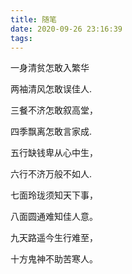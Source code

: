 ```yaml
---
title: 随笔
date: 2020-09-26 23:16:39
tags:
---
```


一身清贫怎敢入繁华

两袖清风怎敢误佳人.

三餐不济怎敢叙高堂，

四季飘离怎敢言家成.

五行缺钱卑从心中生，

六行不济万般不如人.

七面玲珑须知天下事，

八面圆通难知佳人意。

九天路遥今生行难至，

十方鬼神不助苦寒人。